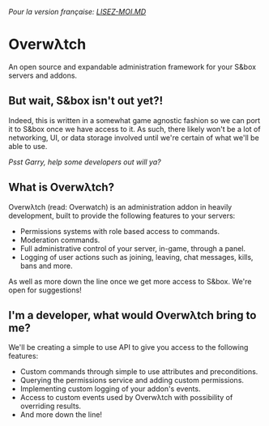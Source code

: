 *Pour la version française: [LISEZ-MOI.MD](https://github.com/game-creators-area/Overwatch/blob/master/LISEZ-MOI.MD)*


# Overwλtch
An open source and expandable administration framework for your S&amp;box servers and addons.

## But wait, S&box isn't out yet?!

Indeed, this is written in a somewhat game agnostic fashion so we can port it to S&box once we have access to it.
As such, there likely won't be a lot of networking, UI, or data storage involved until we're certain of what we'll be able to use.

*Psst Garry, help some developers out will ya?*

## What is Overwλtch?

Overwλtch (read: Overwatch) is an administration addon in heavily development, built to provide the following features to your servers:

- Permissions systems with role based access to commands.
- Moderation commands.
- Full administrative control of your server, in-game, through a panel.
- Logging of user actions such as joining, leaving, chat messages, kills, bans and more.

As well as more down the line once we get more access to S&box. We're open for suggestions!

## I'm a developer, what would Overwλtch bring to me?

We'll be creating a simple to use API to give you access to the following features:

- Custom commands through simple to use attributes and preconditions.
- Querying the permissions service and adding custom permissions.
- Implementing custom logging of your addon's events.
- Access to custom events used by Overwλtch with possibility of overriding results.
- And more down the line!
